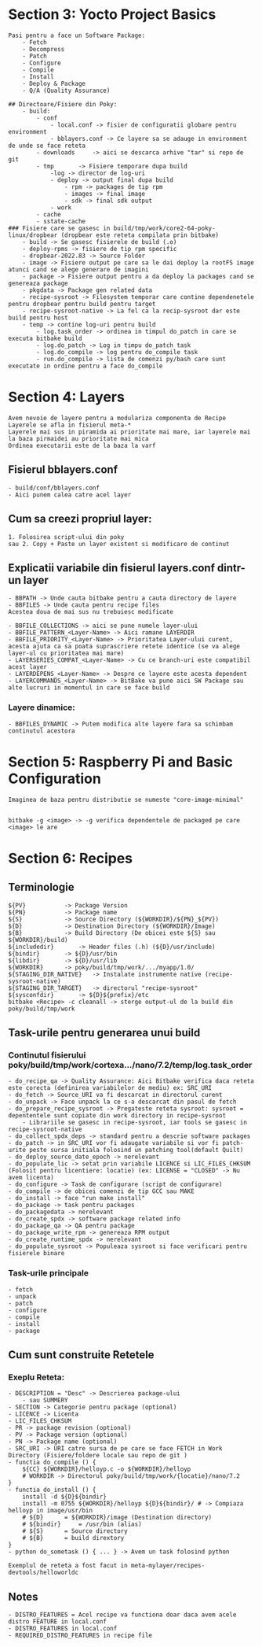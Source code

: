# Section 3: Yocto Project Basics
	Pasi pentru a face un Software Package:
		- Fetch
		- Decompress
		- Patch
		- Configure
		- Compile
		- Install
		- Deploy & Package
		- Q/A (Quality Assurance)
	
	## Directoare/Fisiere din Poky:
		- build:
			- conf
				- local.conf -> fisier de configuratii globare pentru environment
				- bblayers.conf -> Ce layere sa se adauge in environment de unde se face reteta
			- downloads 	-> aici se descarca arhive "tar" si repo de git
			- tmp 		-> Fisiere temporare dupa build
				-log -> director de log-uri 
				- deploy -> output final dupa build
					- rpm -> packages de tip rpm
					- images -> final image
					- sdk -> final sdk output
				- work	
			- cache
			- sstate-cache
	### Fisiere care se gasesc in build/tmp/work/core2-64-poky-linux/dropbear (dropbear este reteta compilata prin bitbake)
		- build -> Se gasesc fisierele de build (.o)
		- deploy-rpms -> fisiere de tip rpm specific
		- dropbear-2022.83 -> Source Folder
		- image -> Fisiere output pe care sa le dai deploy la rootFS image atunci cand se alege generare de imagini
		- package -> Fisiere output pentru a da deploy la packages cand se genereaza package
		- pkgdata -> Package gen related data
		- recipe-sysroot -> Filesystem temporar care contine dependenetele pentru dropbear pentru build pentru target
		- recipe-sysroot-native -> La fel ca la recip-sysroot dar este build pentru host
		- temp -> contine log-uri pentru build
			- log.task_order -> ordinea in timpul do_patch in care se executa bitbake build
			- log.do_patch -> Log in timpu do_patch task
			- log.do_compile -> log pentru do_compile task
			- run.do_compile -> lista de comenzi py/bash care sunt executate in ordine pentru a face do_compile



# Section 4: Layers
	Avem nevoie de layere pentru a modulariza componenta de Recipe
	Layerele se afla in fisierul meta-*
	Layerele mai sus in piramida ai prioritate mai mare, iar layerele mai la baza pirmaidei au prioritate mai mica
	Ordinea executarii este de la baza la varf

## Fisierul bblayers.conf
	- build/conf/bblayers.conf
	- Aici punem calea catre acel layer


## Cum sa creezi propriul layer:
	1. Folosirea script-ului din poky
	sau 2. Copy + Paste un layer existent si modificare de continut

	
## Explicatii variabile din fisierul layers.conf dintr-un layer
	- BBPATH -> Unde cauta bitbake pentru a cauta directory de layere
	- BBFILES -> Unde cauta pentru recipe files
	Acestea doua de mai sus nu trebuiesc modificate

	- BBFILE_COLLECTIONS -> aici se pune numele layer-ului
	- BBFILE_PATTERN_<Layer-Name> -> Aici ramane LAYERDIR
	- BBFILE_PRIORITY_<Layer-Name> -> Prioritatea Layer-ului curent, acesta ajuta ca sa poata suprascriere retete identice (se va alege layer-ul cu prioritatea mai mare)
	- LAYERSERIES_COMPAT_<Layer-Name> -> Cu ce branch-uri este compatibil acest layer
	- LAYERDEPENS_<Layer-Name> -> Despre ce layere este acesta dependent
	- LAYERCOMMANDS_<Layer-Name> -> BitBake va pune aici SW Package sau alte lucruri in momentul in care se face build

### Layere dinamice:
	- BBFILES_DYNAMIC -> Putem modifica alte layere fara sa schimbam continutul acestora

# Section 5: Raspberry Pi and Basic Configuration
	Imaginea de baza pentru distributie se numeste "core-image-minimal"


	bitbake -g <image> -> -g verifica dependentele de packaged pe care <image> le are

# Section 6: Recipes

## Terminologie
	${PV}			-> Package Version
	${PN} 			-> Package name
	${S} 			-> Source Directory (${WORKDIR}/${PN}_${PV})
	${D}			-> Destination Directory (${WORKDIR}/Image)
	${B}			-> Build Directory (De obicei este ${S} sau ${WORKDIR}/build)
	${includedir}		-> Header files (.h) (${D}/usr/include)
	${bindir}		-> ${D}/usr/bin
	${libdir}		-> ${D}/usr/lib
	${WORKDIR}		-> poky/build/tmp/work/.../myapp/1.0/
	${STAGING_DIR_NATIVE}	-> Instalate instrumente native (recipe-sysroot-native)
	${STAGING_DIR_TARGET}	-> directorul "recipe-sysroot"
	${sysconfdir} 		-> ${D}${prefix}/etc
	bitbake <Recipe> -c cleanall -> sterge output-ul de la build din poky/build/tmp/work
## Task-urile pentru generarea unui build	
### Continutul fisierului poky/build/tmp/work/cortexa.../nano/7.2/temp/log.task_order
	- do_recipe_qa -> Quality Assurance: Aici Bitbake verifica daca reteta este corecta (definirea variabilelor de mediu) ex: SRC_URI
	- do_fetch -> Source_URI va fi descarcat in directorul curent
	- do_unpack -> Face unpack la ce s-a descarcat din pasul de fetch
	- do_prepare_recipe_sysroot -> Pregateste reteta sysroot: sysroot = depententele sunt copiate din work directory in recipe-sysroot
		- Librariile se gasesc in recipe-sysroot, iar tools se gasesc in recipe-sysroot-native
	- do_collect_spdx_deps -> standard pentru a descrie software packages
	- do_patch -> in SRC_URI vor fi adaugate variabile si vor fi patch-urite peste sursa initiala folosind un patching tool(default Quilt)
	- do_deploy_source_date_epoch -> nerelevant
	- do_populate_lic -> setat prin variabile LICENCE si LIC_FILES_CHKSUM (Folosit pentru licentiere: locatie) (ex: LICENSE = "CLOSED" -> Nu avem licenta)
	- do_configure -> Task de configurare (script de configurare) 
	- do_compile -> de obicei comenzi de tip GCC sau MAKE 
	- do_install -> face "run make install"
	- do_package -> task pentru packages
	- do_packagedata -> nerelevant
	- do_create_spdx -> software package related info
	- do_package_qa -> QA pentru package
	- do_package_write_rpm -> genereaza RPM output
	- do_create_runtime_spdx -> nerelevant
	- do_populate_sysroot -> Populeaza sysroot si face verificari pentru fisierele binare

### Task-urile principale
	- fetch
	- unpack
	- patch
	- configure
	- compile
	- install
	- package

## Cum sunt construite Retetele
### Exeplu Reteta:
	- DESCRIPTION = "Desc" -> Descrierea package-ului 
		- sau SUMMERY
	- SECTION -> Categorie pentru package (optional)
	- LICENCE -> Licenta
	- LIC_FILES_CHKSUM
	- PR -> package revision (optional)
	- PV -> Package version (optional)
	- PN -> Package name (optional)
	- SRC_URI -> URI catre sursa de pe care se face FETCH in Work Directory (Fisiere/foldere locale sau repo de git )
	- functia do_compile () { 
		${CC} ${WORKDIR}/helloyp.c -o ${WORKDIR}/helloyp 
		# WORKDIR -> Directorul poky/build/tmp/work/{locatie}/nano/7.2
	}
	- functia do_install () { 
		install -d ${D}${bindir}
		install -m 0755 ${WORKDIR}/helloyp ${D}${bindir}/ # -> Compiaza helloyp in image/usr/bin
		# ${D} 		= ${WORKDIR}/image (Destination directory)
		# ${bindir} 	= /usr/bin (alias)
		# ${S} 		= Source directory
		# ${B} 		= build dirextory
	}
	- python do_sometask () { ... } -> Avem un task folosind python

	Exemplul de reteta a fost facut in meta-mylayer/recipes-devtools/helloworldc

## Notes
	- DISTRO_FEATURES = Acel recipe va functiona doar daca avem acele distro FEATURE in local.conf
	- DISTRO_FEATURES in local.conf
	- REQUIRED_DISTRO_FEATURES in recipe file


































